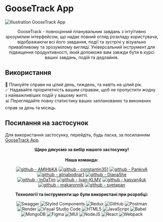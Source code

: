 # GooseTrack App

![Illustration GooseTrack App](https://img001.prntscr.com/file/img001/KlLC6GsaQ-SuXBFiQXZIAA.png)<br/>

<div align="center">
GooseTrack - повноцінний планувальник завдань з інтуїтивно зрозумілим інтерфейсом, що надає повний огляд розкладу користувача, відображаючи всi його завдання, події та зустрічі у візуально привабливому та зрозумілому вигляді. Універсальний інструмент для підвищення продуктивності, який допоможе вам завжди бути в курсі ваших завдань, подій та дедлайнів.</div>

## Використання

📅 Плануйте справи на цілий день, тиждень, та навіть на цілий рік.</br>
✅ Надавайте пріоритетність вашим справам, щоб не пропустити жодну з найважливіших подій у вашому житті.</br>
📊 Переглядайте повну статистику ваших запланованих та виконаних справ за день та місяць.

## Посилання на застосунок

Для використання застосунку, перейдіть, будь ласка, за посиланням [GooseTrack App](https://amihbka.github.io/goose-track-react-project/).

<div align="center"><b>Щиро дякуємо за вибір нашого застосунку!</b>
</br></br><div>

<div align="center"><b>Наша команда:</b></br>

[![github - AMIHbKA](https://img.shields.io/badge/github-AMIHbKA-2ea44f?logo=github)](https://github.com/AMIHbKA)
[![github - constantin351](https://img.shields.io/badge/github-constantin351-2ea44f?logo=github)](https://github.com/constantin351)
[![github - PankivA](https://img.shields.io/badge/github-PankivA-2ea44f?logo=github)](https://github.com/PankivA)
[![github - alinabodnar1](https://img.shields.io/badge/github-alinabodnar1-2ea44f?logo=github)](https://github.com/alinabodnar1)
[![github - DianaShe](https://img.shields.io/badge/github-DianaShe-2ea44f?logo=github)](https://github.com/DianaShe)</br>
[![github - InDaTim](https://img.shields.io/badge/github-InDaTim-2ea44f?logo=github)](https://github.com/indatim)
[![github - Ivan-KLMV](https://img.shields.io/badge/github-Ivan--KLMV-2ea44f?logo=github)](https://github.com/Ivan-KLMV)
[![github - kasyan4uk](https://img.shields.io/badge/github-kasyan4uk-2ea44f?logo=github)](https://github.com/kasyan4uk)
[![github - makaronnik](https://img.shields.io/badge/github-makaronnik-2ea44f?logo=github)](https://github.com/makaronnik)
[![github - svetapan](https://img.shields.io/badge/github-svetapan-2ea44f?logo=github)](https://github.com/svetapan)

</div>

<div align="center">
<b>Технології та інструменти що були використані при розробці:</b></br>

![Swagger](https://img.shields.io/badge/-Swagger-%23Clojure?style=for-the-badge&logo=swagger&logoColor=white)
![Styled Components](https://img.shields.io/badge/styled--components-DB7093?style=for-the-badge&logo=styled-components&logoColor=white)
![Redux](https://img.shields.io/badge/redux-%23593d88.svg?style=for-the-badge&logo=redux&logoColor=white)
![GitHub](https://img.shields.io/badge/github-%23121011.svg?style=for-the-badge&logo=github&logoColor=white)
![Postman](https://img.shields.io/badge/Postman-FF6C37?style=for-the-badge&logo=postman&logoColor=white)</br>
![Render](https://img.shields.io/badge/Render-%46E3B7.svg?style=for-the-badge&logo=render&logoColor=white)
![Visual Studio Code](https://img.shields.io/badge/Visual%20Studio%20Code-0078d7.svg?style=for-the-badge&logo=visual-studio-code&logoColor=white)
![HTML5](https://img.shields.io/badge/html5-%23E34F26.svg?style=for-the-badge&logo=html5&logoColor=white)
![JavaScript](https://img.shields.io/badge/javascript-%23323330.svg?style=for-the-badge&logo=javascript&logoColor=%23F7DF1E)
![Babel](https://img.shields.io/badge/Babel-F9DC3e?style=for-the-badge&logo=babel&logoColor=black)</br>
![MongoDB](https://img.shields.io/badge/MongoDB-%234ea94b.svg?style=for-the-badge&logo=mongodb&logoColor=white)
![Figma](https://img.shields.io/badge/figma-%23F24E1E.svg?style=for-the-badge&logo=figma&logoColor=white)
![MUI](https://img.shields.io/badge/MUI-%230081CB.svg?style=for-the-badge&logo=mui&logoColor=white)
![NodeJS](https://img.shields.io/badge/node.js-6DA55F?style=for-the-badge&logo=node.js&logoColor=white)
![React](https://img.shields.io/badge/react-%2320232a.svg?style=for-the-badge&logo=react&logoColor=%2361DAFB)
![Webpack](https://img.shields.io/badge/webpack-%238DD6F9.svg?style=for-the-badge&logo=webpack&logoColor=black)

</div>
